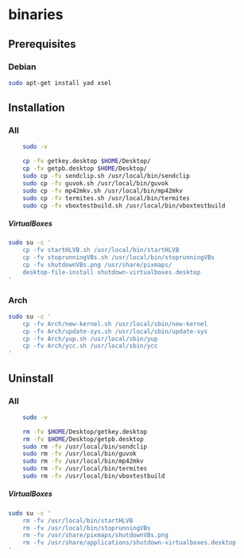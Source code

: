 # binaries

## Prerequisites

### Debian

```bash
sudo apt-get install yad xsel

```

## Installation

### All

```bash
	sudo -v

```

```bash
	cp -fv getkey.desktop $HOME/Desktop/
	cp -fv getpb.desktop $HOME/Desktop/
	sudo cp -fv sendclip.sh /usr/local/bin/sendclip
	sudo cp -fv guvok.sh /usr/local/bin/guvok
	sudo cp -fv mp42mkv.sh /usr/local/bin/mp42mkv
	sudo cp -fv termites.sh /usr/local/bin/termites
	sudo cp -fv vboxtestbuild.sh /usr/local/bin/vboxtestbuild

```

##### VirtualBoxes

```bash
sudo su -c '
	cp -fv startHLVB.sh /usr/local/bin/startHLVB
	cp -fv stoprunningVBs.sh /usr/local/bin/stoprunningVBs
	cp -fv shutdownVBs.png /usr/share/pixmaps/
	desktop-file-install shutdown-virtualboxes.desktop
'

```

### Arch

```bash
sudo su -c '
	cp -fv Arch/new-kernel.sh /usr/local/sbin/new-kernel
	cp -fv Arch/update-sys.sh /usr/local/sbin/update-sys
	cp -fv Arch/yup.sh /usr/local/sbin/yup
	cp -fv Arch/ycc.sh /usr/local/sbin/ycc
'

```

## Uninstall

### All

```bash
	sudo -v

```

```bash
	rm -fv $HOME/Desktop/getkey.desktop
	rm -fv $HOME/Desktop/getpb.desktop
	sudo rm -fv /usr/local/bin/sendclip
	sudo rm -fv /usr/local/bin/guvok
	sudo rm -fv /usr/local/bin/mp42mkv
	sudo rm -fv /usr/local/bin/termites
	sudo rm -fv /usr/local/bin/vboxtestbuild

```

##### VirtualBoxes

```bash
sudo su -c '
	rm -fv /usr/local/bin/startHLVB
	rm -fv /usr/local/bin/stoprunningVBs
	rm -fv /usr/share/pixmaps/shutdownVBs.png
	rm -fv /usr/share/applications/shutdown-virtualboxes.desktop
'

```

